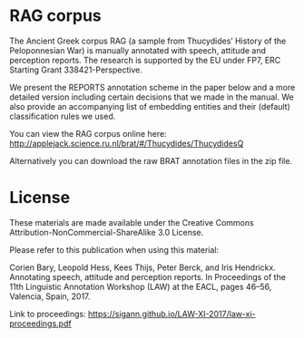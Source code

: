 # RAG corpus

The Ancient Greek corpus RAG (a sample from Thucydides’ History of the Peloponnesian War) is manually annotated with speech, attitude and perception reports. The research is supported by the EU under FP7, ERC Starting Grant 338421-Perspective.

We present the REPORTS annotation scheme in the paper below and a more detailed version including certain decisions that we made in the manual. We also provide an accompanying list of embedding entities and their (default) classification rules we used.

You can view the RAG corpus online here: http://applejack.science.ru.nl/brat/#/Thucydides/ThucydidesQ

Alternatively you can download the raw BRAT annotation files in the zip file.

# License

These materials are made available under the Creative Commons Attribution-NonCommercial-ShareAlike 3.0 License.

Please refer to this publication when using this material:

Corien Bary, Leopold Hess, Kees Thijs, Peter Berck, and Iris Hendrickx. Annotating speech, attitude and perception reports.
In Proceedings of the 11th Linguistic Annotation Workshop (LAW) at the EACL, pages 46–56, Valencia, Spain, 2017.

Link to proceedings: https://sigann.github.io/LAW-XI-2017/law-xi-proceedings.pdf
